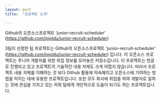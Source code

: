 ```yaml
---
layout: post
title:  "프로젝트 소개"

---
```

 Github의 오픈소스프로젝트 ‘junior-recruit-scheduler’ (https://github.com/jojoldu/junior-recruit-scheduler)  

3팀이 선정한 팀 프로젝트는 Github의 오픈소스프로젝트 ‘junior-recruit-scheduler’ (https://github.com/jojoldu/junior-recruit-scheduler) 입니다. 이 오픈소스 프로젝트는 주니어 개발자를 위한 취업 정보를 모아놓은 저장소입니다. 이 프로젝트는 한글로 진행되고 있고 프로젝트의 기술적인 내용 자체도 크게 어렵지 않습니다. 따라서 프로젝트 내용 자체를 이해하는 것 보다 Github 활용에 익숙해지고 오픈소스에 기여하는 방법을 익히는 데에 유용한 프로젝트입니다. 또한 모두 회사에 취업을 하여 개발자로 일하는 것에 관심을 가지고 있는 저희 팀에게 개인적으로 도움이 되기도 하는 프로젝트입니다.

[jekyll-docs]: https://jekyllrb.com/docs/home
[jekyll-gh]:   https://github.com/jekyll/jekyll
[jekyll-talk]: https://talk.jekyllrb.com/
